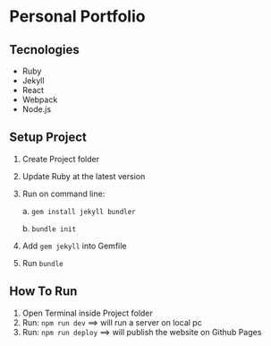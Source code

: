 # Personal Portfolio

## Tecnologies

* Ruby
* Jekyll
* React
* Webpack
* Node.js

## Setup Project

1. Create Project folder
2. Update Ruby at the latest version
3. Run on command line:

    a. `gem install jekyll bundler`

    b.  `bundle init`
5. Add `gem jekyll` into Gemfile
6. Run `bundle`


## How To Run

1. Open Terminal inside Project folder
2. Run: `npm run dev` ==> will run a server on local pc
3. Run: `npm run deploy` ==> will publish the website on Github Pages


